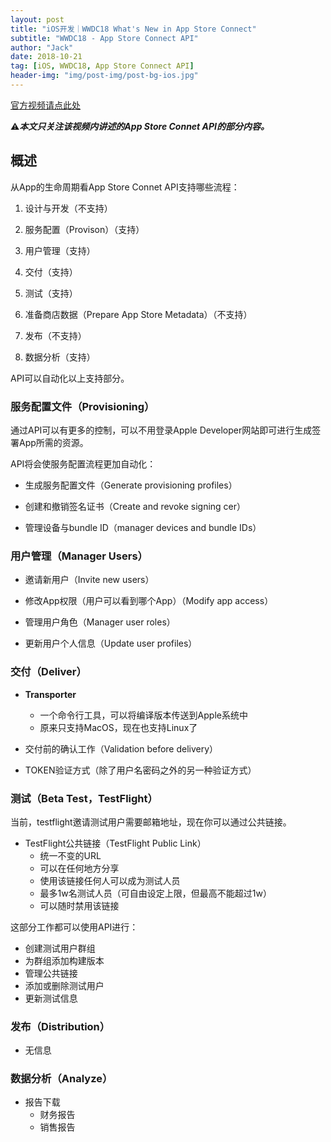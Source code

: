 ```yaml
---
layout: post
title: "iOS开发｜WWDC18 What's New in App Store Connect"
subtitle: "WWDC18 - App Store Connect API"
author: "Jack"
date: 2018-10-21
tag: [iOS, WWDC18, App Store Connect API]
header-img: "img/post-img/post-bg-ios.jpg"
---
```


[官方视频请点此处](https://developer.apple.com/videos/play/wwdc2018/301/)

⚠️***本文只关注该视频内讲述的App Store Connet API的部分内容。***

## 概述

从App的生命周期看App Store Connet API支持哪些流程：

1. 设计与开发（不支持）
2. 服务配置（Provison）（支持）
3. 用户管理（支持）
4. 交付（支持）
5. 测试（支持）
6. 准备商店数据（Prepare App Store Metadata）（不支持）

7. 发布（不支持）
8. 数据分析（支持）

API可以自动化以上支持部分。

### 服务配置文件（Provisioning）

通过API可以有更多的控制，可以不用登录Apple Developer网站即可进行生成签署App所需的资源。

API将会使服务配置流程更加自动化：

- 生成服务配置文件（Generate provisioning profiles）

- 创建和撤销签名证书（Create and revoke signing cer）

- 管理设备与bundle ID（manager devices and bundle IDs）

### 用户管理（Manager Users）

- 邀请新用户（Invite new users）

- 修改App权限（用户可以看到哪个App）（Modify app access）

- 管理用户角色（Manager user roles）

- 更新用户个人信息（Update user profiles）

### 交付（Deliver）

- **Transporter**
  - 一个命令行工具，可以将编译版本传送到Apple系统中
  - 原来只支持MacOS，现在也支持Linux了

- 交付前的确认工作（Validation before delivery）

- TOKEN验证方式（除了用户名密码之外的另一种验证方式）

### 测试（Beta Test，TestFlight）

当前，testflight邀请测试用户需要邮箱地址，现在你可以通过公共链接。

- TestFlight公共链接（TestFlight Public Link）
  - 统一不变的URL
  - 可以在任何地方分享
  - 使用该链接任何人可以成为测试人员
  - 最多1w名测试人员（可自由设定上限，但最高不能超过1w）
  - 可以随时禁用该链接

这部分工作都可以使用API进行：

- 创建测试用户群组
- 为群组添加构建版本
- 管理公共链接
- 添加或删除测试用户
- 更新测试信息

### 发布（Distribution）

- 无信息

### 数据分析（Analyze）

- 报告下载
  - 财务报告
  - 销售报告

















